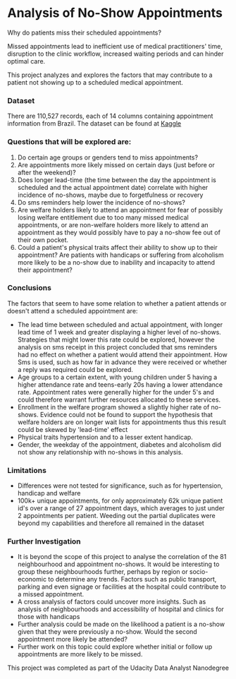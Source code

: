 # Analysis of No-Show Appointments
Why do patients miss their scheduled appointments?

Missed appointments lead to inefficient use of medical practitioners' time,
disruption to the clinic workflow, increased waiting periods
and can hinder optimal care.

This project analyzes and explores the factors that may contribute to a patient
not showing up to a scheduled medical appointment.

### Dataset
There are 110,527 records, each of 14 columns  containing appointment information from Brazil.
The dataset can be found at [Kaggle](https://www.kaggle.com/joniarroba/noshowappointments)

### Questions that will be explored are:
1. Do certain age groups or genders tend to miss appointments?
2. Are appointments more likely missed on certain days (just before or
after the weekend)?
3. Does longer lead-time (the time between the day the appointment is scheduled
and the actual appointment date) correlate with higher incidence of no-shows,
maybe due to forgetfulness or recovery
4. Do sms reminders help lower the incidence of no-shows?
5. Are welfare holders likely to attend an appointment for fear of
possibly losing welfare entitlement due to too many missed medical appointments,
or are non-welfare holders more likely to attend an appointment as they would
possibly have to pay a no-show fee out of their own pocket.
6. Could a patient's physical traits affect their ability to show up to their
appointment?  Are patients with handicaps or suffering from alcoholism more
likely to be a no-show due to inability and incapacity to attend their appointment?

### Conclusions

The factors that seem to have some relation to whether a patient attends or
doesn't attend a scheduled appointment are:
* The lead time between scheduled and actual appointment, with longer lead time
of 1 week and greater displaying a higher level of no-shows. Strategies that
might lower this rate could be explored, however the analysis on sms receipt in
this project concluded that sms reminders had no effect on whether a patient
would attend their appointment. How Sms is used, such as how far in advance they
were received or whether a reply was required could be explored.
* Age groups to a certain extent, with young children under 5 having a higher
attendance rate and teens-early 20s having a lower attendance rate. Appointment
rates were generally higher for the under 5's and could therefore warrant
further resources allocated to these services.
* Enrollment in the welfare program showed a slightly higher rate of no-shows.
Evidence could not be found to support the hypothesis that welfare holders are
on longer wait lists for appointments thus this result could be skewed by
'lead-time' effect
* Physical traits hypertension and to a lesser extent handicap.
* Gender, the weekday of the appointment, diabetes and alcoholism did not show
any relationship with no-shows in this analysis.


### Limitations
* Differences were not tested for significance, such as for hypertension,
handicap and welfare
* 100k+ unique appointments, for only approximately 62k unique patient id's over
a range of 27 appointment days, which averages to just under 2 appointments per
patient. Weeding out the partial duplicates were beyond my capabilities and
therefore all remained in the dataset


### Further Investigation
* It is beyond the scope of this project to analyse the correlation of the
81 neighbourhood and appointment no-shows. It would be interesting to group
these neighbourhoods further, perhaps by region or socio-economic to determine
any trends. Factors such as public transport, parking and even signage or
facilities at the hospital could contribute to a missed appointment.
* A cross analysis of factors could uncover more insights. Such as analysis of
neighbourhoods and accessibility of hospital and clinics for those with handicaps
* Further analysis could be made on the likelihood a patient is a no-show given
that they were previously a no-show. Would the second appointment more likely
be attended?
* Further work on this topic could explore whether initial or follow up
appointments are more likely to be missed.



This project was completed as part of the Udacity Data Analyst Nanodegree
